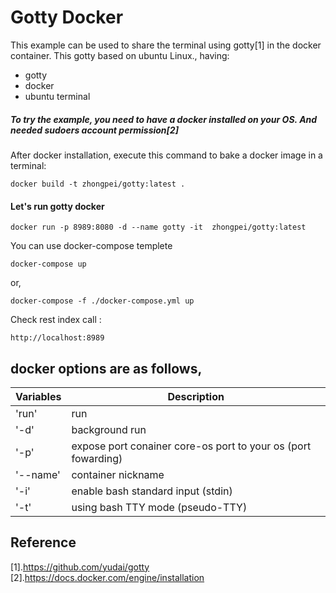 Gotty Docker
===

This example can be used to share the terminal using gotty[1] in the docker container.
This gotty based on ubuntu Linux., having:

- gotty
- docker
- ubuntu terminal

 
##### To try the example, you need to have a docker installed on your OS. And needed sudoers account permission[2]


After docker installation, execute this command to bake a docker image in a terminal:
```console
docker build -t zhongpei/gotty:latest .
```

#### Let's run gotty docker
```console
docker run -p 8989:8080 -d --name gotty -it  zhongpei/gotty:latest
```

 You can use docker-compose templete
```console
docker-compose up
```

 or,
```console
docker-compose -f ./docker-compose.yml up
```

 Check rest index call :
```console
http://localhost:8989
```


## docker options are as follows,
 
|Variables      |Description                                                   |
|---------------|--------------------------------------------------------------|
|'run'          |run                                                           |  
|'-d'           |background run                                                | 
|'-p'           |expose port conainer core-os port to your os (port fowarding) |
|'--name'       |container nickname                                            |
|'-i'           |enable bash standard input (stdin)                            |
|'-t'           |using bash TTY mode (pseudo-TTY)                              |



## Reference
[1].https://github.com/yudai/gotty  
[2].https://docs.docker.com/engine/installation


